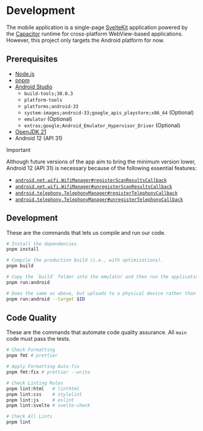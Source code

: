 # Development

The mobile application is a single-page [SvelteKit] application powered by the [Capacitor] runtime for cross-platform WebView-based applications. However, this project only targets the Android platform for now.

[SvelteKit]: https://kit.svelte.dev/
[Capacitor]: https://capacitorjs.com/

## Prerequisites

-   [Node.js]
-   [pnpm]
-   [Android Studio]
    -   `build-tools;30.0.3`
    -   `platform-tools`
    -   `platforms;android-33`
    -   `system-images;android-33;google_apis_playstore;x86_64` (Optional)
    -   `emulator` (Optional)
    -   `extras;google;Android_Emulator_Hypervisor_Driver` (Optional)
-   [OpenJDK 21]
-   Android 12 (API 31)

> [!IMPORTANT]
> Although future versions of the app aim to bring the minimum version lower, Android 12 (API 31) is necessary because of the following essential features:
> * [`android.net.wifi.WifiManager#registerScanResultsCallback`](https://developer.android.com/reference/android/net/wifi/WifiManager#registerScanResultsCallback(java.util.concurrent.Executor,%20android.net.wifi.WifiManager.ScanResultsCallback))
> * [`android.net.wifi.WifiManager#unregisterScanResultsCallback`](https://developer.android.com/reference/android/net/wifi/WifiManager#unregisterScanResultsCallback(android.net.wifi.WifiManager.ScanResultsCallback))
> * [`android.telephony.TelephonyManager#registerTelephonyCallback`](https://developer.android.com/reference/android/telephony/TelephonyManager#registerTelephonyCallback(java.util.concurrent.Executor,%20android.telephony.TelephonyCallback))
> * [`android.telephony.TelephonyManager#unregisterTelephonyCallback`](https://developer.android.com/reference/android/telephony/TelephonyManager#unregisterTelephonyCallback(android.telephony.TelephonyCallback))

[Node.js]: https://nodejs.org/en/download/
[pnpm]: https://pnpm.io/
[Android Studio]: https://developer.android.com/studio
[OpenJDK 21]: https://openjdk.org/projects/jdk/21/

## Development

These are the commands that lets us compile and run our code.

```bash
# Install the dependencies.
pnpm install

# Compile the production build (i.e., with optimizations).
pnpm build

# Copy the `build` folder into the emulator and then run the application.
pnpm run:android

# Does the same as above, but uploads to a physical device rather than an emulator.
pnpm run:android --target $ID
```

## Code Quality

These are the commands that automate code quality assurance. All `main` code must pass the tests.

```bash
# Check Formatting
pnpm fmt # prettier

# Apply Formatting Auto-fix
pnpm fmt:fix # prettier --write

# Check Linting Rules
pnpm lint:html   # linthtml
pnpm lint:css    # stylelint
pnpm lint:js     # eslint
pnpm lint:svelte # svelte-check

# Check All Lints
pnpm lint
```
